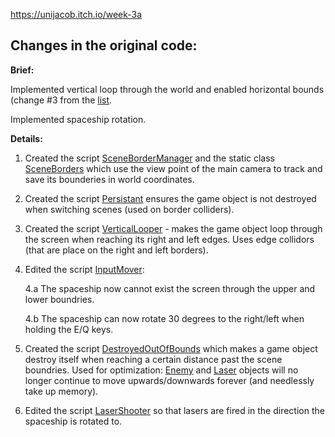 https://unijacob.itch.io/week-3a

## Changes in the original code:
**Brief:** 

  Implemented vertical loop through the world and enabled horizontal bounds (change #3 from the [list](https://github.com/gamedev-at-ariel/gamedev-5785/blob/main/03-unity-triggers/homework.pdf). 
  
  Implemented spaceship rotation.

**Details:**

1. Created the script [SceneBorderManager](https://github.com/UniJacob/Week3a/blob/main/Assets/SceneBorderManager.cs) and the static class [SceneBorders](https://github.com/UniJacob/Week3a/blob/main/Assets/Scripts/SceneBorders.cs) which use the view point of the main camera to track and save its bounderies in world coordinates.
2. Created the script [Persistant](https://github.com/UniJacob/Week3a/blob/main/Assets/Persistant.cs) ensures the game object is not destroyed when switching scenes (used on border colliders).
3. Created the script [VerticalLooper](https://github.com/UniJacob/Week3a/blob/main/Assets/Scripts/VerticalLooper.cs) - makes the game object loop through the screen when reaching its right and left edges. Uses edge collidors (that are place on the right and left borders).
4. Edited the script [InputMover](https://github.com/UniJacob/Week3a/blob/main/Assets/Scripts/1-movers/InputMover.cs):

      4.a The spaceship now cannot exist the screen through the upper and lower boundries.

      4.b The spaceship can now rotate 30 degrees to the right/left when holding the E/Q keys.
5. Created the script [DestroyedOutOfBounds](https://github.com/UniJacob/Week3a/blob/main/Assets/Scripts/DestroyedOutOfBounds.cs) which makes a game object destroy itself when reaching a certain distance past the scene boundries. Used for optimization: [Enemy](https://github.com/UniJacob/Week3a/blob/main/Assets/Prefabs/EnemySaucerWithCollider.prefab) and [Laser](https://github.com/UniJacob/Week3a/blob/main/Assets/Prefabs/LaserWithScoreAdder.prefab) objects will no longer continue to move upwards/downwards forever (and needlessly take up memory).
6. Edited the script [LaserShooter](https://github.com/UniJacob/Week3a/blob/main/Assets/Scripts/2-spawners/LaserShooter.cs) so that lasers are fired in the direction the spaceship is rotated to.
